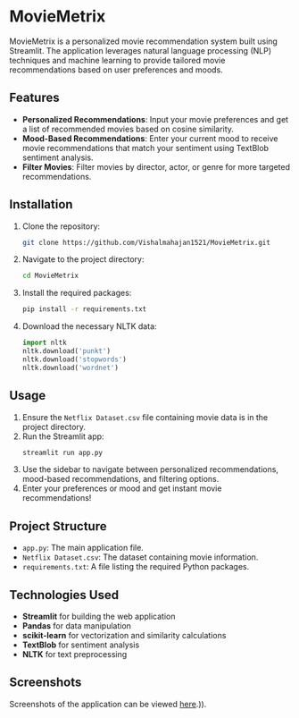 # MovieMetrix

MovieMetrix is a personalized movie recommendation system built using Streamlit. The application leverages natural language processing (NLP) techniques and machine learning to provide tailored movie recommendations based on user preferences and moods.

## Features

- **Personalized Recommendations**: Input your movie preferences and get a list of recommended movies based on cosine similarity.
- **Mood-Based Recommendations**: Enter your current mood to receive movie recommendations that match your sentiment using TextBlob sentiment analysis.
- **Filter Movies**: Filter movies by director, actor, or genre for more targeted recommendations.

## Installation

1. Clone the repository:
   ```bash
   git clone https://github.com/Vishalmahajan1521/MovieMetrix.git
   ```
2. Navigate to the project directory:
   ```bash
   cd MovieMetrix
   ```
3. Install the required packages:
   ```bash
   pip install -r requirements.txt
   ```
4. Download the necessary NLTK data:
   ```python
   import nltk
   nltk.download('punkt')
   nltk.download('stopwords')
   nltk.download('wordnet')
   ```

## Usage

1. Ensure the `Netflix Dataset.csv` file containing movie data is in the project directory.
2. Run the Streamlit app:
   ```bash
   streamlit run app.py
   ```
3. Use the sidebar to navigate between personalized recommendations, mood-based recommendations, and filtering options.
4. Enter your preferences or mood and get instant movie recommendations!

## Project Structure

- `app.py`: The main application file.
- `Netflix Dataset.csv`: The dataset containing movie information.
- `requirements.txt`: A file listing the required Python packages.

## Technologies Used

- **Streamlit** for building the web application
- **Pandas** for data manipulation
- **scikit-learn** for vectorization and similarity calculations
- **TextBlob** for sentiment analysis
- **NLTK** for text preprocessing

## Screenshots

Screenshots of the application can be viewed [here](https://drive.google.com/drive/folders/11e0_B-micW6CnJAnIs7srqiRglfBepQ4?usp=sharing).)).


